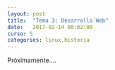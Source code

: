 ```yaml
---
layout: post
title:  "Tema 3: Desarrollo Web"
date:   2017-02-14 00:02:00
curso: 5
categories: linux,historia
---
```


Próximamente....